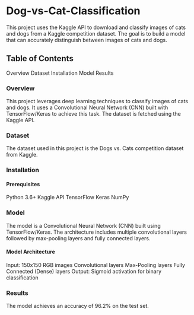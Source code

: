 # Dog-vs-Cat-Classification

This project uses the Kaggle API to download and classify images of cats and dogs from a Kaggle competition dataset. The goal is to build a model that can accurately distinguish between images of cats and dogs.


## Table of Contents
Overview
Dataset
Installation
Model
Results


### Overview 
This project leverages deep learning techniques to classify images of cats and dogs. It uses a Convolutional Neural Network (CNN) built with TensorFlow/Keras to achieve this task. The dataset is fetched using the Kaggle API.

### Dataset
The dataset used in this project is the Dogs vs. Cats competition dataset from Kaggle.

### Installation
#### Prerequisites
Python 3.6+
Kaggle API
TensorFlow
Keras
NumPy


### Model
The model is a Convolutional Neural Network (CNN) built using TensorFlow/Keras. The architecture includes multiple convolutional layers followed by max-pooling layers and fully connected layers.

#### Model Architecture
Input: 150x150 RGB images
Convolutional layers
Max-Pooling layers
Fully Connected (Dense) layers
Output: Sigmoid activation for binary classification


### Results
The model achieves an accuracy of 96.2% on the test set.
